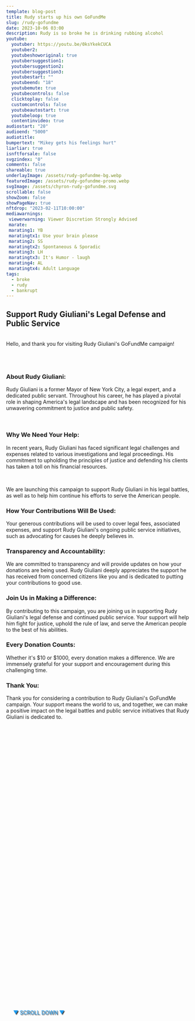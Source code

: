 ```yaml
---
template: blog-post
title: Rudy starts up his own GoFundMe
slug: /rudy-gofundme
date: 2023-10-06 03:00
description: Rudy is so broke he is drinking rubbing alcohol
youtube:
  youtuber: https://youtu.be/0ksYkekCUCA
  youtuber2: 
  youtubeshoworiginal: true
  youtubersuggestion1:
  youtubersuggestion2:
  youtubersuggestion3:
  youtubestart: ""
  youtubeend: "18"
  youtubemute: true
  youtubecontrols: false
  clicktoplay: false
  customcontrols: false
  youtubeautostart: true
  youtubeloop: true
  contentinvideo: true
audiostart: "20"
audioend: "5000"
audiotitle: 
bumpertext: "Mikey gets his feelings hurt"
liarliar: true
isnftforsale: false
svgzindex: "0"
comments: false 
shareable: true
underlayImage: /assets/rudy-gofundme-bg.webp
featuredImage: /assets/rudy-gofundme-promo.webp
svgImage: /assets/chyron-rudy-gofundme.svg
scrollable: false
showZoom: false
showPageNav: true
nftdrop: "2023-02-11T10:00:00"
mediawarnings:
 viewerwarning: Viewer Discretion Strongly Advised
 marate: 
 marating1: YB
 maratingtx1: Use your brain please
 marating2: SS
 maratingtx2: Spontaneous & Sporadic
 marating3: LH
 maratingtx3: It's Humor - laugh
 marating4: AL
 maratingtx4: Adult Language
tags:
  - broke
  - rudy
  - bankrupt
---
```


<div style="position:absolute; top:70vh; text-shadow:2px 2px 2px #333; color:#1D9BF0 !important; padding-left:2vw; animation:fadeout 4s forwards; animation-delay:4s;">
▼ SCROLL DOWN ▼
</div>

<div class="contentinside" style="position:relative; z-index:0; min-width:50%; height:auto;  padding:0; left:0; border:0px solid yellow; text-align:center;">

<!-- <marquee
  direction="left"
  width=""
  height="200"
  behavior=""
  scrolldelay=""
  scrollamount=""
  loop="-1"
  style="position:absolute; z-index:1; min-width:50%; height:auto;  padding:0; top:82%; left:0; border:0px solid yellow; text-align:center; color:#000;">
  "I'm starting to think Trump stiffed me and I don't know what to do" He still owes me over seven thousand dollars for pillows, as he claims he was told by Trump to "order lots and lots of pillows as Mar-A-Lago patrons would love them".
  </marquee> -->

<!-- <object class="" style="height:auto; border:0px solid red;" class="" id="svg1" data="/assets/MyPillowGuy-4.svg" type="image/svg+xml" alt="animated content" title="animated content" ></object> -->
</div>




<div class="contentbody" style="position:relative; top:; z-index:; border:px solid blue; height:100%; margin-top:1%; text-align:left">


## Support Rudy Giuliani's Legal Defense and Public Service

<br />
Hello, and thank you for visiting Rudy Giuliani's GoFundMe campaign!

<br /><br />

### About Rudy Giuliani:

Rudy Giuliani is a former Mayor of New York City, a legal expert, and a dedicated public servant. Throughout his career, he has played a pivotal role in shaping America's legal landscape and has been recognized for his unwavering commitment to justice and public safety.

<br />

### Why We Need Your Help:

In recent years, Rudy Giuliani has faced significant legal challenges and expenses related to various investigations and legal proceedings. His commitment to upholding the principles of justice and defending his clients has taken a toll on his financial resources.

<br />

We are launching this campaign to support Rudy Giuliani in his legal battles, as well as to help him continue his efforts to serve the American people.


### How Your Contributions Will Be Used:
Your generous contributions will be used to cover legal fees, associated expenses, and support Rudy Giuliani's ongoing public service initiatives, such as advocating for causes he deeply believes in.

### Transparency and Accountability:
We are committed to transparency and will provide updates on how your donations are being used. Rudy Giuliani deeply appreciates the support he has received from concerned citizens like you and is dedicated to putting your contributions to good use.

### Join Us in Making a Difference:
By contributing to this campaign, you are joining us in supporting Rudy Giuliani's legal defense and continued public service. Your support will help him fight for justice, uphold the rule of law, and serve the American people to the best of his abilities.

### Every Donation Counts:
Whether it's $10 or $1000, every donation makes a difference. We are immensely grateful for your support and encouragement during this challenging time.


### Thank You:
Thank you for considering a contribution to Rudy Giuliani's GoFundMe campaign. Your support means the world to us, and together, we can make a positive impact on the legal battles and public service initiatives that Rudy Giuliani is dedicated to.





</div>
